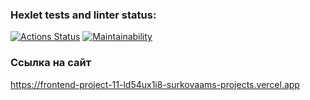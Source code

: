 ### Hexlet tests and linter status:
[![Actions Status](https://github.com/MoonOfKiwi/frontend-project-11/actions/workflows/hexlet-check.yml/badge.svg)](https://github.com/MoonOfKiwi/frontend-project-11/actions)
[![Maintainability](https://api.codeclimate.com/v1/badges/617c48406c7463569a98/maintainability)](https://codeclimate.com/github/MoonOfKiwi/frontend-project-11/maintainability)

### Ссылка на сайт
https://frontend-project-11-ld54ux1i8-surkovaams-projects.vercel.app